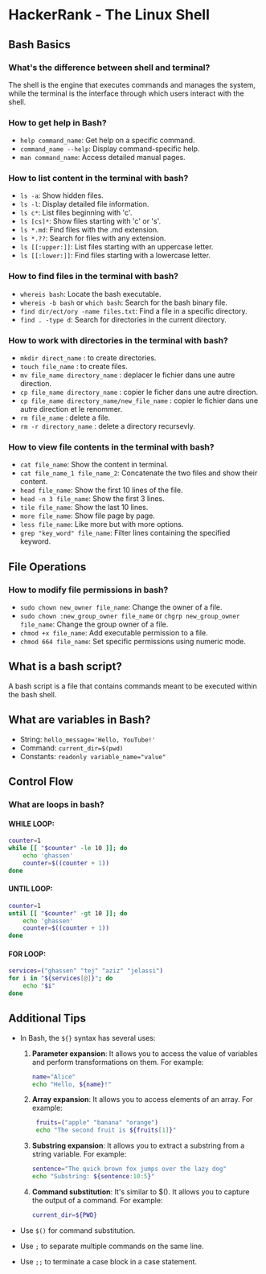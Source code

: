 # HackerRank - The Linux Shell
## Bash Basics

### What's the difference between shell and terminal?
The shell is the engine that executes commands and manages the system, while the terminal is the interface through which users interact with the shell.

### How to get help in Bash?
- `help command_name`: Get help on a specific command.
- `command_name --help`: Display command-specific help.
- `man command_name`: Access detailed manual pages.

### How to list content in the terminal with bash?
- `ls -a`: Show hidden files.
- `ls -l`: Display detailed file information.
- `ls c*`: List files beginning with 'c'.
- `ls [cs]*`: Show files starting with 'c' or 's'.
- `ls *.md`: Find files with the .md extension.
- `ls *.??`: Search for files with any extension.
- `ls [[:upper:]]`: List files starting with an uppercase letter.
- `ls [[:lower:]]`: Find files starting with a lowercase letter.

### How to find files in the terminal with bash?
- `whereis bash`: Locate the bash executable.
- `whereis -b bash` or `which bash`: Search for the bash binary file.
- `find dir/ect/ory -name files.txt`: Find a file in a specific directory.
- `find . -type d`: Search for directories in the current directory.

### How to work with directories in the terminal with bash?
- `mkdir direct_name` : to create directories.
- `touch file_name` : to create files. 
- `mv file_name directory_name` : deplacer le fichier dans une autre direction.
- `cp file_name directory_name` : copier le ficher dans une autre direction. 
- `cp file_name directory_name/new_file_name` : copier le fichier dans une autre direction et le renommer.
- `rm file_name` : delete a file. 
- `rm -r directory_name` : delete a directory recursevly. 

### How to view file contents in the terminal with bash?
- `cat file_name`: Show the content in terminal.
- `cat file_name_1 file_name_2`: Concatenate the two files and show their content.
- `head file_name`: Show the first 10 lines of the file.
- `head -n 3 file_name`: Show the first 3 lines.
- `tile file_name`: Show the last 10 lines.
- `more file_name`: Show file page by page.
- `less file_name`: Like more but with more options.
- `grep "key_word" file_name`: Filter lines containing the specified keyword.

## File Operations

### How to modify file permissions in bash?
- `sudo chown new_owner file_name`: Change the owner of a file.
- `sudo chown :new_group_owner file_name` or `chgrp new_group_owner file_name`: Change the group owner of a file.
- `chmod +x file_name`: Add executable permission to a file.
- `chmod 664 file_name`: Set specific permissions using numeric mode.

## What is a bash script?
A bash script is a file that contains commands meant to be executed within the bash shell.

## What are variables in Bash?
- String: `hello_message='Hello, YouTube!'`
- Command: `current_dir=$(pwd)`
- Constants: `readonly variable_name="value"`

## Control Flow

### What are loops in bash?

#### WHILE LOOP:
```bash
counter=1
while [[ "$counter" -le 10 ]]; do
    echo 'ghassen'
    counter=$((counter + 1))
done
```

#### UNTIL LOOP:
```bash
counter=1
until [[ "$counter" -gt 10 ]]; do
    echo 'ghassen'
    counter=$((counter + 1))
done
```

#### FOR LOOP:
```bash
services=("ghassen" "tej" "aziz" "jelassi")
for i in "${services[@]}"; do
    echo "$i"
done
```

## Additional Tips
- In Bash, the `${}` syntax has several uses:

    1. **Parameter expansion**: It allows you to access the value of variables and perform transformations on them. For example:
       ```bash
       name="Alice"
       echo "Hello, ${name}!"
       ```
    2. **Array expansion**: It allows you to access elements of an array. For example:
       ```bash
        fruits=("apple" "banana" "orange")
        echo "The second fruit is ${fruits[1]}"
        ```
       
    3. **Substring expansion**: It allows you to extract a substring from a string variable. For example:
        ```bash
        sentence="The quick brown fox jumps over the lazy dog"
        echo "Substring: ${sentence:10:5}"
        ```
        
    4. **Command substitution**: It's similar to $(). It allows you to capture the output of a command. For example:
        ```bash
        current_dir=${PWD}
        ```
    
- Use `$()` for command substitution.
- Use `;` to separate multiple commands on the same line.
- Use `;;` to terminate a case block in a case statement.
